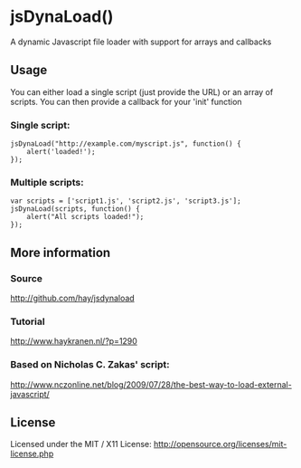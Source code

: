 jsDynaLoad()
============

A dynamic Javascript file loader with support for arrays and callbacks

Usage
-----

You can either load a single script (just provide the URL) or an array
of scripts. You can then provide a callback for your 'init' function

### Single script:
    jsDynaLoad("http://example.com/myscript.js", function() {
        alert('loaded!');
    });

### Multiple scripts:
    var scripts = ['script1.js', 'script2.js', 'script3.js'];
    jsDynaLoad(scripts, function() {
        alert("All scripts loaded!");
    });
    
More information
----------------
### Source
http://github.com/hay/jsdynaload

### Tutorial
http://www.haykranen.nl/?p=1290

### Based on Nicholas C. Zakas' script:
http://www.nczonline.net/blog/2009/07/28/the-best-way-to-load-external-javascript/

License
-------
Licensed under the MIT / X11 License:
http://opensource.org/licenses/mit-license.php